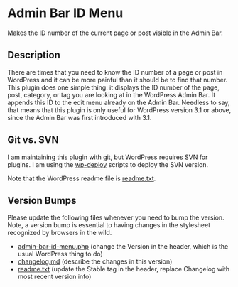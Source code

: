 # Admin Bar ID Menu

Makes the ID number of the current page or post visible in the Admin Bar.

## Description

There are times that you need to know the ID number of a page or post in WordPress and it can be more painful than it should be to find that number. This plugin does one simple thing: it displays the ID number of the page, post, category, or tag you are looking at in the WordPress Admin Bar. It appends this ID to the edit menu already on the Admin Bar. Needless to say, that means that this plugin is only useful for WordPress version 3.1 or above, since the Admin Bar was first introduced with 3.1.

## Git vs. SVN

I am maintaining this plugin with git, but WordPress requires SVN for plugins. I am using the [wp-deploy](https://github.com/kasparsd/wp-deploy) scripts to deploy the SVN version.

Note that the WordPress readme file is [readme.txt](readme.txt).

## Version Bumps

Please update the following files whenever you need to bump the version. Note, a version bump is essential to having changes in the stylesheet recognized by browsers in the wild.

* [admin-bar-id-menu.php](admin-bar-id-menu.php) (change the Version in the header, which is the usual WordPress thing to do)
* [changelog.md](changelog.md) (describe the changes in this version)
* [readme.txt](readme.txt) (update the Stable tag in the header, replace Changelog with most recent version info)

